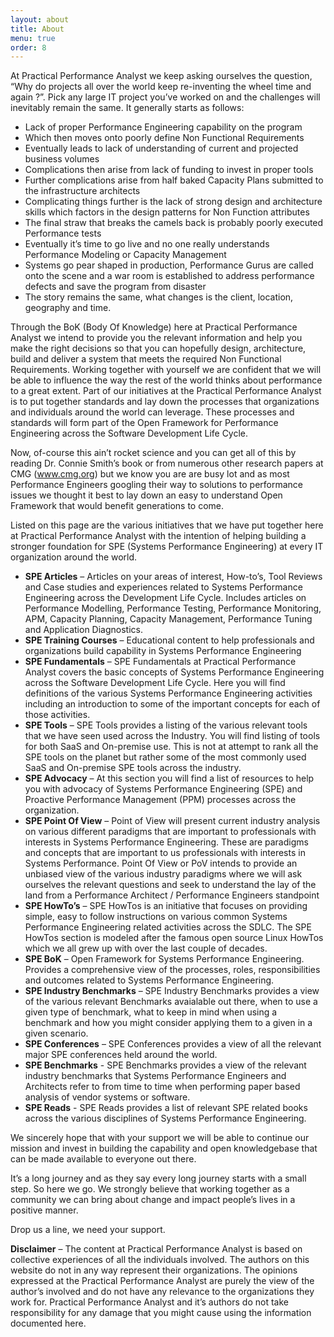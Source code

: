 ```yaml
---
layout: about
title: About
menu: true
order: 8
---
```


At Practical Performance Analyst we keep asking ourselves the question, “Why do projects all over the world keep re-inventing the wheel time and again ?”. Pick any large IT project you’ve worked on and the challenges will inevitably remain the same. It generally starts as follows:

* Lack of proper Performance Engineering capability on the program
* Which then moves onto poorly define Non Functional Requirements
* Eventually leads to lack of understanding of current and projected business volumes
* Complications then arise from lack of funding to invest in proper tools
* Further complications arise from half baked Capacity Plans submitted to the infrastructure architects
* Complicating things further is the lack of strong design and architecture skills which factors in the design patterns for Non Function attributes 
* The final straw that breaks the camels back is probably poorly executed Performance tests
* Eventually it’s time to go live and no one really understands Performance Modeling or Capacity Management
* Systems go pear shaped in production, Performance Gurus are called onto the scene and a war room is established to address performance defects and save the program from disaster
* The story remains the same, what changes is the client, location, geography and time. 

Through the BoK (Body Of Knowledge) here at Practical Performance Analyst we intend to provide you the relevant information and help you make the right decisions so that you can hopefully design, architecture, build and deliver a system that meets the required Non Functional Requirements. Working together with yourself we are confident that we will be able to influence the way the rest of the world thinks about performance to a great extent.  Part of our initiatives at the Practical Performance Analyst is to put together standards and lay down the processes that organizations and individuals around the world can leverage. These processes and standards will form part of the Open Framework for Performance Engineering across the Software Development Life Cycle.

Now, of-course this ain’t rocket science and you can get all of this by reading Dr. Connie Smith’s book or from numerous other research papers at CMG (www.cmg.org) but we know you are are busy lot and as most Performance Engineers googling their way to solutions to performance issues we thought it best to lay down an easy to understand Open Framework that would benefit generations to come.

Listed on this page are the various initiatives that we have put together here at Practical Performance Analyst with the intention of helping building a stronger foundation for SPE (Systems Performance Engineering) at every IT organization around the world.

* **SPE Articles** – Articles on your areas of interest, How-to’s, Tool Reviews and Case studies and experiences related to Systems Performance Engineering across the Development Life Cycle. Includes articles on Performance Modelling, Performance Testing, Performance Monitoring, APM, Capacity Planning, Capacity Management, Performance Tuning and Application Diagnostics.
* **SPE Training Courses** – Educational content to help professionals and organizations build capability in Systems Performance Engineering
* **SPE Fundamentals** – SPE Fundamentals at Practical Performance Analyst covers the basic concepts of Systems Performance Engineering across the Software Development Life Cycle. Here you will find definitions of the various Systems Performance  Engineering activities including an introduction to some of the important concepts for each of those activities.
* **SPE Tools** – SPE Tools provides a listing of the various relevant tools that we have seen used across the Industry. You will find listing of tools for both SaaS and On-premise use. This is not at attempt to rank all the SPE tools on the planet but rather some of the most commonly used SaaS and On-premise SPE tools across the industry.
* **SPE Advocacy** – At this section you will find a list of resources to help you with advocacy of Systems Performance Engineering (SPE) and Proactive Performance Management (PPM) processes across the organization.
* **SPE Point Of View** – Point of View will present current industry analysis on various different paradigms that are important to professionals with interests in Systems Performance Engineering. These are paradigms and concepts that are important to us professionals with interests in Systems Performance. Point Of View or PoV intends to provide an unbiased view of the various industry paradigms where we will ask ourselves the relevant questions and seek to understand the lay of the land from a Performance Architect / Performance Engineers standpoint
* **SPE HowTo’s** – SPE HowTos is an initiative that focuses on providing simple, easy to follow instructions on various common Systems Performance Engineering related activities across the SDLC. The SPE HowTos section is modeled after the famous open source Linux HowTos which we all grew up with over the last couple of decades.
* **SPE BoK** – Open Framework for Systems Performance Engineering. Provides a comprehensive view of the processes, roles, responsibilities and outcomes related to Systems Performance Engineering.
* **SPE Industry Benchmarks** –  SPE Industry Benchmarks provides a view of the various relevant Benchmarks avaialable out there, when to use a given type of benchmark, what to keep in mind when using a benchmark and how you might consider applying them to a given in a given scenario. 
* **SPE Conferences** – SPE Conferences provides a view of all the relevant major SPE conferences held around the world.
* **SPE Benchmarks** - SPE Benchmarks provides a view of the relevant industry benchmarks that Systems Performance Engineers and Architects refer to from time to time when performing paper based analysis of vendor systems or software. 
* **SPE Reads** - SPE Reads provides a list of relevant SPE related books across the various disciplines of Systems Performance Engineering.

We sincerely hope that with your support we will be able to continue our mission and invest in building the capability and open knowledgebase that can be made available to everyone out there.

It’s a long journey and as they say every long journey starts with a small step. So here we go. We strongly believe that working together as a community we can bring about change and impact people’s lives in a positive manner.

Drop us a line, we need your support.

**Disclaimer** – The content at Practical Performance Analyst is based on collective experiences of all the individuals involved. The authors on this website do not in any way represent their organizations. The opinions expressed at the Practical Performance Analyst are purely the view of the author’s involved and do not have any relevance to the organizations they work for. Practical Performance Analyst and it’s authors do not take responsibility for any damage that you might cause using the information documented here.
